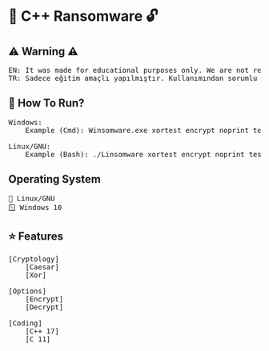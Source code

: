 <!-- Başklık -->
# 🔐 C++ Ransomware 🔓

<!-- Uyarı -->
## ⚠️ Warning ⚠️
<pre>
EN: It was made for educational purposes only. We are not responsible for its use!
TR: Sadece eğitim amaçlı yapılmıştır. Kullanımından sorumlu değiliz!
</pre>

<!-- Run -->
## 🤔 How To Run?
<pre>
Windows:
    Example (Cmd): Winsomware.exe xortest encrypt noprint test.txt

Linux/GNU:
    Example (Bash): ./Linsomware xortest encrypt noprint test.txt
</pre>

<!-- Gerekenler -->
## Operating System
<pre>
🐧 Linux/GNU
🪟 Windows 10
</pre>

<!-- Özellikler -->
## ⭐ Features
<pre>
[Cryptology]
    [Caesar]
    [Xor]

[Options]
    [Encrypt]
    [Decrypt]

[Coding]
    [C++ 17]
    [C 11]
</pre>